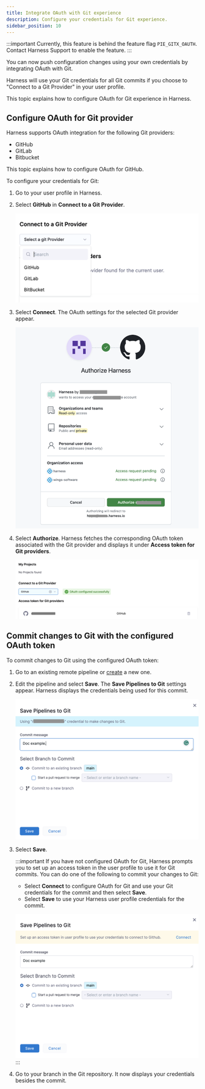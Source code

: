 ```yaml
---
title: Integrate OAuth with Git experience
description: Configure your credentials for Git experience.
sidebar_position: 10
---
```



:::important
Currently, this feature is behind the feature flag `PIE_GITX_OAUTH`. Contact Harness Support to enable the feature.
:::


You can now push configuration changes using your own credentials by integrating OAuth with Git. 

Harness will use your Git credentials for all Git commits if you choose to "Connect to a Git Provider" in your user profile.

This topic explains how to configure OAuth for Git experience in Harness.

## Configure OAuth for Git provider

Harness supports OAuth integration for the following Git providers: 
* GitHub
* GitLab
* Bitbucket

This topic explains how to configure OAuth for GitHub.

To configure your credentials for Git: 

1. Go to your user profile in Harness.
2. Select **GitHub** in **Connect to a Git Provider**.

   ![](./static/select-git-provider.png)

3. Select **Connect**.
   The OAuth settings for the selected Git provider appear.

   ![](./static/authorize-git-account.png)

4. Select **Authorize**.
   Harness fetches the corresponding OAuth token associated with the Git provider and displays it under **Access token for Git providers**.

   ![](./static/oauth-credentials.png)

## Commit changes to Git with the configured OAuth token

To commit changes to Git using the configured OAuth token: 

1. Go to an existing remote pipeline or [create](./configure-git-experience-for-harness-entities.md#add-a-remote-pipeline) a new one.
2. Edit the pipeline and select **Save**.
   The **Save Pipelines to Git** settings appear. Harness displays the credentials being used for this commit.

   ![](./static/git-commit-oauth.png)

3. Select **Save**.

   :::important
   If you have not configured OAuth for Git, Harness prompts you to set up an access token in the user profile to use it for Git commits.
   You can do one of the following to commit your changes to Git: 
   * Select **Connect** to configure OAuth for Git and use your Git credentials for the commit and then select **Save**.
   * Select **Save** to use your Harness user profile credentials for the commit.

   ![](./static/commit-without-oauth.png)
   :::

4. Go to your branch in the Git repository. It now displays your credentials besides the commit.



